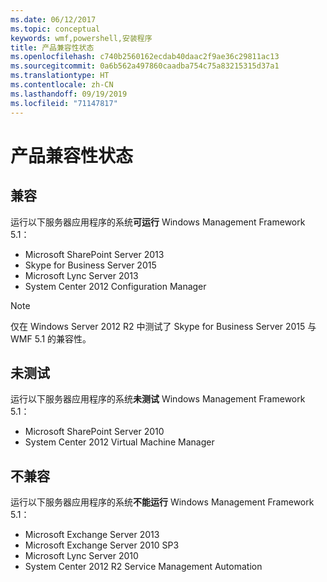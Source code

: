```yaml
---
ms.date: 06/12/2017
ms.topic: conceptual
keywords: wmf,powershell,安装程序
title: 产品兼容性状态
ms.openlocfilehash: c740b2560162ecdab40daac2f9ae36c29811ac13
ms.sourcegitcommit: 0a6b562a497860caadba754c75a83215315d37a1
ms.translationtype: HT
ms.contentlocale: zh-CN
ms.lasthandoff: 09/19/2019
ms.locfileid: "71147817"
---
```

# <a name="product-compatibility-status"></a>产品兼容性状态

## <a name="compatible"></a>兼容

运行以下服务器应用程序的系统**可运行** Windows Management Framework 5.1：

- Microsoft SharePoint Server 2013
- Skype for Business Server 2015
- Microsoft Lync Server 2013
- System Center 2012 Configuration Manager

> [!NOTE]
> 仅在 Windows Server 2012 R2 中测试了 Skype for Business Server 2015 与 WMF 5.1 的兼容性。

## <a name="not-tested"></a>未测试

运行以下服务器应用程序的系统**未测试** Windows Management Framework 5.1：

- Microsoft SharePoint Server 2010
- System Center 2012 Virtual Machine Manager

## <a name="incompatible"></a>不兼容

运行以下服务器应用程序的系统**不能运行**  Windows Management Framework 5.1：

- Microsoft Exchange Server 2013
- Microsoft Exchange Server 2010 SP3
- Microsoft Lync Server 2010
- System Center 2012 R2 Service Management Automation
